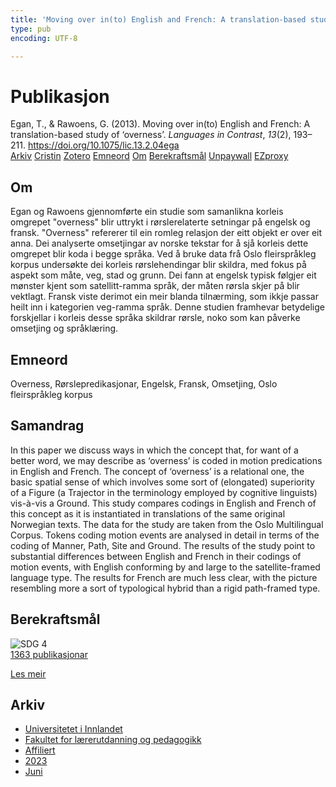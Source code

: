 ```yaml
---
title: 'Moving over in(to) English and French: A translation-based study of ‘overness’'
type: pub
encoding: UTF-8

---
```

<h1>Publikasjon</h1>
<article id="csl-bib-container-F5CLYRX6" class="csl-bib-container">
  <div class="csl-bib-body"> <div class="csl-entry">Egan, T., &#38; Rawoens, G. (2013). Moving over in(to) English and French: A translation-based study of ‘overness’. <i>Languages in Contrast</i>, <i>13</i>(2), 193–211. <a href="https://doi.org/10.1075/lic.13.2.04ega">https://doi.org/10.1075/lic.13.2.04ega</a></div> </div>
  <div class="csl-bib-buttons">
    <a href="#taxonomy-article-F5CLYRX6" alt="archive" class="csl-bib-button">Arkiv</a>
    <a href="https://app.cristin.no/results/show.jsf?id=2155990" alt="Cristin" class="csl-bib-button">Cristin</a>
    <a href="http://zotero.org/groups/5881554/items/F5CLYRX6" alt="Zotero" class="csl-bib-button">Zotero</a>
    <a href="#keywords-article-F5CLYRX6" alt="keywords" class="csl-bib-button">Emneord</a>
    <a href="#about-article-F5CLYRX6" alt="about_pub" class="csl-bib-button">Om</a>
    <a href="#sdg-article-F5CLYRX6" alt="sdg" class="csl-bib-button">Berekraftsmål</a>
    <a href="https://doi.org/10.1075/lic.13.2.04ega" alt="Unpaywall" class="csl-bib-button">Unpaywall</a>
    <a href="https://doi.org/10.1075/lic.13.2.04ega" alt="EZproxy" class="csl-bib-button">EZproxy</a>
  </div>
  <div id="csl-bib-meta-container-F5CLYRX6"></div>
</article>
<div id="csl-bib-meta-F5CLYRX6" class="csl-bib-meta">
  <article id="about-article-F5CLYRX6" class="about_pub-article">
    <h1>Om</h1>
    Egan og Rawoens gjennomførte ein studie som samanlikna korleis omgrepet "overness" blir uttrykt i rørslerelaterte setningar på engelsk og fransk. "Overness" refererer til ein romleg relasjon der eitt objekt er over eit anna. Dei analyserte omsetjingar av norske tekstar for å sjå korleis dette omgrepet blir koda i begge språka. Ved å bruke data frå Oslo fleirspråkleg korpus undersøkte dei korleis rørslehendingar blir skildra, med fokus på aspekt som måte, veg, stad og grunn. Dei fann at engelsk typisk følgjer eit mønster kjent som satellitt-ramma språk, der måten rørsla skjer på blir vektlagt. Fransk viste derimot ein meir blanda tilnærming, som ikkje passar heilt inn i kategorien veg-ramma språk. Denne studien framhevar betydelige forskjellar i korleis desse språka skildrar rørsle, noko som kan påverke omsetjing og språklæring.
  </article>
  <article id="keywords-article-F5CLYRX6" class="keywords-article">
    <h1>Emneord</h1>
    Overness, Rørslepredikasjonar, Engelsk, Fransk, Omsetjing, Oslo fleirspråkleg korpus
  </article>
  <article id="abstract-article-F5CLYRX6" class="abstract-article">
    <h1>Samandrag</h1>
    In this paper we discuss ways in which the concept that, for want of a better word, we may describe as ‘overness’ is coded in motion predications in English and French. The concept of ‘overness’ is a relational one, the basic spatial sense of which involves some sort of (elongated) superiority of a Figure (a Trajector in the terminology employed by cognitive linguists) vis-à-vis a Ground. This study compares codings in English and French of this concept as it is instantiated in translations of the same original Norwegian texts. The data for the study are taken from the Oslo Multilingual Corpus. Tokens coding motion events are analysed in detail in terms of the coding of Manner, Path, Site and Ground. The results of the study point to substantial differences between English and French in their codings of motion events, with English conforming by and large to the satellite-framed language type. The results for French are much less clear, with the picture resembling more a sort of typological hybrid than a rigid path-framed type.
  </article>
  <article id="sdg-article-F5CLYRX6" class="sdg-article">
    <h1>Berekraftsmål</h1>
    <div class="sdg-container"><div id="sdg4" class="sdg">
        <img src="{{< params subfolder >}}images/sdg/sdg04_nn.png" class="image" alt="SDG 4">
        <div class="sdg-overlay">
          <a href="{{< params subfolder >}}nn/archive/?sdg=4#archive" class="sdg-publication-count"><span>1363</span> publikasjonar</a>
          <p><a href="https://fn.no/om-fn/fns-baerekraftsmaal/god-utdanning?lang=nno-NO" class="sdg-read-more">Les meir</a></p>
        </div>
      </div></div>
  </article>
  <article id="taxonomy-article-F5CLYRX6" class="taxonomy-article">
    <h1>Arkiv</h1>
    <ul>
      <li><a href="{{< params subfolder >}}nn/archive/?key=3DCRN523">Universitetet i Innlandet</a></li>
      <li><a href="{{< params subfolder >}}nn/archive/?key=WYNZA47F">Fakultet for lærerutdanning og pedagogikk</a></li>
      <li><a href="{{< params subfolder >}}nn/archive/?key=2ZAN5K7T">Affiliert</a></li>
      <li><a href="{{< params subfolder >}}nn/archive/?key=ELNSPDWG">2023</a></li>
      <li><a href="{{< params subfolder >}}nn/archive/?key=EAZCNYEN">Juni</a></li>
    </ul>
  </article>
</div>
